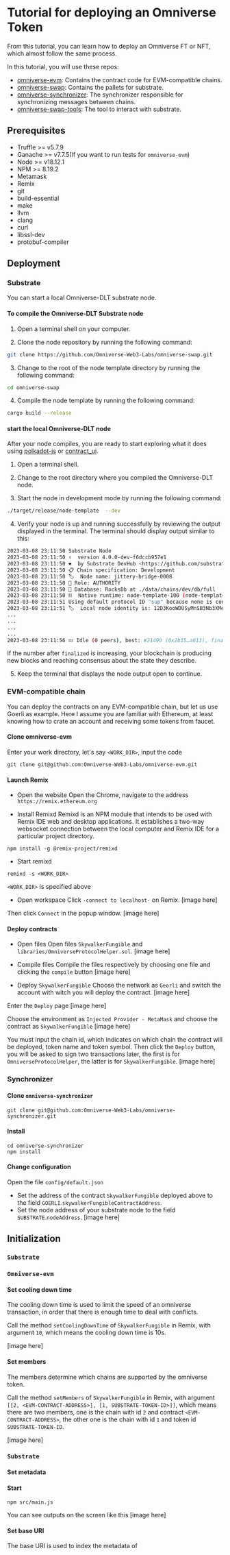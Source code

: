 # Tutorial for deploying an Omniverse Token

From this tutorial, you can learn how to deploy an Omniverse FT or NFT, which almost follow the same process. 

In this tutorial, you will use these repos:
- [omniverse-evm](https://github.com/Omniverse-Web3-Labs/omniverse-evm): Contains the contract code for EVM-compatible chains.  
- [omniverse-swap](https://github.com/Omniverse-Web3-Labs/omniverse-swap): Contains the pallets for substrate.  
- [omniverse-synchronizer](https://github.com/Omniverse-Web3-Labs/omniverse-synchronizer): The synchronizer responsible for synchronizing messages between chains.
- [omniverse-swap-tools](https://github.com/Omniverse-Web3-Labs/omniverse-swap-tools): The tool to interact with substrate.

## Prerequisites
- Truffle >= v5.7.9
- Ganache >= v7.7.5(If you want to run tests for `omniverse-evm`)
- Node >= v18.12.1
- NPM >= 8.19.2
- Metamask
- Remix
- git
- build-essential
- make
- llvm
- clang
- curl
- libssl-dev
- protobuf-compiler

## Deployment

### Substrate

You can start a local Omniverse-DLT substrate node.

#### To compile the Omniverse-DLT Substrate node

  1. Open a terminal shell on your computer.
  
  2. Clone the node repository by running the following command:

  ```bash
  git clone https://github.com/Omniverse-Web3-Labs/omniverse-swap.git
  ```

  3. Change to the root of the node template directory by running the following command:

  ```bash
  cd omniverse-swap
  ```

  4. Compile the node template by running the following command:

  ```bash
  cargo build --release  
  ```

#### start the local Omniverse-DLT node

After your node compiles, you are ready to start exploring what it does using [polkadot-js](https://polkadot.js.org/) or [contract_ui](https://contracts-ui.substrate.io/).

  1. Open a terminal shell.

  2. Change to the root directory where you compiled the Omniverse-DLT node.

  3. Start the node in development mode by running the following command:

  ```bash
  ./target/release/node-template  --dev
  ```

  4. Verify your node is up and running successfully by reviewing the output displayed in the terminal. The terminal should display output similar to this:

  ```bash
  2023-03-08 23:11:50 Substrate Node
  2023-03-08 23:11:50 ✌️  version 4.0.0-dev-f6dccb957e1
  2023-03-08 23:11:50 ❤️  by Substrate DevHub <https://github.com/substrate-developer-hub>, 2017-2023
  2023-03-08 23:11:50 📋 Chain specification: Development
  2023-03-08 23:11:50 🏷  Node name: jittery-bridge-0008
  2023-03-08 23:11:50 👤 Role: AUTHORITY
  2023-03-08 23:11:50 💾 Database: RocksDb at ./data/chains/dev/db/full
  2023-03-08 23:11:50 ⛓  Native runtime: node-template-100 (node-template-1.tx1.au1)
  2023-03-08 23:11:51 Using default protocol ID "sup" because none is configured in the chain specs
  2023-03-08 23:11:51 🏷  Local node identity is: 12D3KooWDUSyMnSB3Nb3XMe2vqdd89sKWTNx5BWMWi82gCGcy1tA
  ...
  ...
  ...
  ...
  2023-03-08 23:11:56 💤 Idle (0 peers), best: #21499 (0x2b15…a013), finalized #21497 (0xb0aa…0edb), ⬇ 0 ⬆ 0
  ```
  If the number after `finalized` is increasing, your blockchain is producing new blocks and reaching consensus about the state they describe.
  
  5. Keep the terminal that displays the node output open to continue.


### EVM-compatible chain
You can deploy the contracts on any EVM-compatible chain, but let us use Goerli as example. Here I assume you are familiar with Ethereum, at least knowing how to crate an account and receiving some tokens from faucet.

#### Clone omniverse-evm
Enter your work directory, let's say `<WORK_DIR>`, input the code
```
git clone git@github.com:Omniverse-Web3-Labs/omniverse-evm.git
```

#### Launch Remix
- Open the website
Open the Chrome, navigate to the address `https://remix.ethereum.org`

- Install Remixd
Remixd is an NPM module that intends to be used with Remix IDE web and desktop applications. It establishes a two-way websocket connection between the local computer and Remix IDE for a particular project directory.

```
npm install -g @remix-project/remixd
```

- Start remixd
```
remixd -s <WORK_DIR>
```
`<WORK_DIR>` is specified above

- Open workspace
Click `-connect to localhost-` on Remix.
[image here]

Then click `Connect` in the popup window.
[image here]

#### Deploy contracts
- Open files
Open files `SkywalkerFungible` and `libraries/OmniverseProtocolHelper.sol`.
[image here]

- Compile files
Compile the files respectively by choosing one file and clicking the `compile` button
[image here]

- Deploy `SkywalkerFungible`
Choose the network as `Georli` and switch the account with witch you will deploy the contract.
[image here]

Enter the `Deploy` page
[image here]

Choose the environment as `Injected Provider - MetaMask` and choose the contract as `SkywalkerFungible`
[image here]

You must input the chain id, which indicates on which chain the contract will be deployed, token name and token symbol. Then click the `Deploy` button, you will be asked to sign two transactions later, the first is for `OmniverseProtocolHelper`, the latter is for `SkywalkerFungible`.
[image here]

### Synchronizer
#### Clone `omniverse-synchronizer`
```
git clone git@github.com:Omniverse-Web3-Labs/omniverse-synchronizer.git
```

#### Install
```
cd omniverse-synchronizer
npm install
```

#### Change configuration
Open the file `config/default.json`
- Set the address of the contract `SkywalkerFungible` deployed above to the field `GOERLI`.`skywalkerFungibleContractAddress`.
- Set the node address of your substrate node to the field `SUBSTRATE`.`nodeAddress`.
[image here]

## Initialization
### `Substrate`


### `Omniverse-evm`
#### Set cooling down time
The cooling down time is used to limit the speed of an omniverse transaction, in order that there is enough time to deal with conflicts.

Call the method `setCoolingDownTime` of `SkywalkerFungible` in Remix, with argument `10`, which means the cooling down time is 10s.

[image here]

#### Set members
The members determine which chains are supported by the omniverse token.

Call the method `setMembers` of `SkywalkerFungible` in Remix, with argument `[[2, <EVM-CONTRACT-ADDRESS>], [1, SUBSTRATE-TOKEN-ID>]]`, which means there are two members, one is the chain with id `2` and contract `<EVM-CONTRACT-ADDRESS>`, the other one is the chain with id `1` and token id `SUBSTRATE-TOKEN-ID`.

[image here]

### `Substrate`
#### Set metadata

#### Start
```
npm src/main.js
```

You can see outputs on the screen like this
[image here]



#### Set base URI
The base URI is used to index the metadata of 